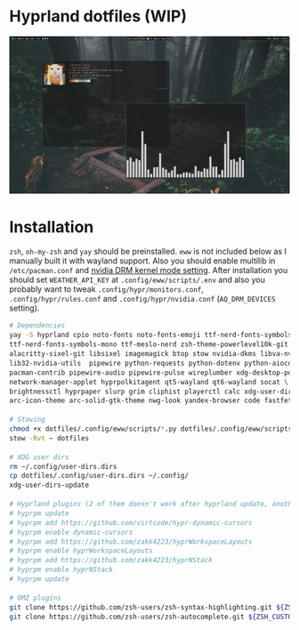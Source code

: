 # Hyprland dotfiles (WIP)

![Screenshot](/screenshots/screenshot.png)

# Installation

`zsh`, `oh-my-zsh` and `yay` should be preinstalled. `eww` is not included below as I manually built it with wayland support. Also you should enable multilib in `/etc/pacman.conf` and [nvidia DRM kernel mode setting](https://wiki.hyprland.org/Nvidia). After installation you should set `WEATHER_API_KEY` at `.config/eww/scripts/.env` and also you probably want to tweak `.config/hypr/monitors.conf`, `.config/hypr/rules.conf` and `.config/hypr/nvidia.conf` (`AQ_DRM_DEVICES` setting).

```bash
# Dependencies
yay -S hyprland cpio noto-fonts noto-fonts-emoji ttf-nerd-fonts-symbols \
ttf-nerd-fonts-symbols-mono ttf-meslo-nerd zsh-theme-powerlevel10k-git \
alacritty-sixel-git libsixel imagemagick btop stow nvidia-dkms libva-nvidia-driver \
lib32-nvidia-utils  pipewire python-requests python-dotenv python-aioconsole \
pacman-contrib pipewire-audio pipewire-pulse wireplumber xdg-desktop-portal-hyprland \
network-manager-applet hyprpolkitagent qt5-wayland qt6-wayland socat \
brightnessctl hyprpaper slurp grim cliphist playerctl calc xdg-user-dirs \
arc-icon-theme arc-solid-gtk-theme nwg-look yandex-browser code fastfetch cava

# Stowing
chmod +x dotfiles/.config/eww/scripts/*.py dotfiles/.config/eww/scripts/*.bash
stow -Rvt ~ dotfiles

# XDG user dirs
rm ~/.config/user-dirs.dirs
cp dotfiles/.config/user-dirs.dirs ~/.config/
xdg-user-dirs-update

# Hyprland plugins (2 of them doesn't work after hyprland update, another one is useless without broken one)
# hyprpm update
# hyprpm add https://github.com/virtcode/hypr-dynamic-cursors
# hyprpm enable dynamic-cursors
# hyprpm add https://github.com/zakk4223/hyprWorkspaceLayouts
# hyprpm enable hyprWorkspaceLayouts
# hyprpm add https://github.com/zakk4223/hyprNStack
# hyprpm enable hyprNStack
# hyprpm update

# OMZ plugins
git clone https://github.com/zsh-users/zsh-syntax-highlighting.git ${ZSH_CUSTOM:-~/.oh-my-zsh/custom}/plugins/zsh-syntax-highlighting
git clone https://github.com/zsh-users/zsh-autocomplete.git ${ZSH_CUSTOM:-~/.oh-my-zsh/custom}/plugins/zsh-autocomplete
```
